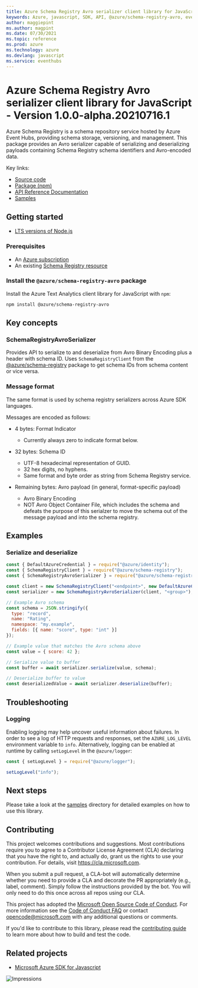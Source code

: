 ```yaml
---
title: Azure Schema Registry Avro serializer client library for JavaScript
keywords: Azure, javascript, SDK, API, @azure/schema-registry-avro, eventhubs
author: maggiepint
ms.author: magpint
ms.date: 07/30/2021
ms.topic: reference
ms.prod: azure
ms.technology: azure
ms.devlang: javascript
ms.service: eventhubs
---
```


# Azure Schema Registry Avro serializer client library for JavaScript - Version 1.0.0-alpha.20210716.1 


Azure Schema Registry is a schema repository service hosted by Azure Event Hubs,
providing schema storage, versioning, and management. This package provides an
Avro serializer capable of serializing and deserializing payloads containing
Schema Registry schema identifiers and Avro-encoded data.

Key links:
- [Source code](https://github.com/Azure/azure-sdk-for-js/tree/main/sdk/schemaregistry/schema-registry-avro)
- [Package (npm)](https://www.npmjs.com/package/@azure/schema-registry-avro)
- [API Reference Documentation](https://docs.microsoft.com/javascript/api/@azure/schema-registry-avro)
- [Samples](https://github.com/Azure/azure-sdk-for-js/tree/main/sdk/schemaregistry/schema-registry-avro/samples)

## Getting started

- [LTS versions of Node.js](https://nodejs.org/about/releases/)

### Prerequisites

- An [Azure subscription][azure_sub]
- An existing [Schema Registry resource](https://aka.ms/schemaregistry)

### Install the `@azure/schema-registry-avro` package

Install the Azure Text Analytics client library for JavaScript with `npm`:

```bash
npm install @azure/schema-registry-avro
```

## Key concepts

### SchemaRegistryAvroSerializer

Provides API to serialize to and deserialize from Avro Binary Encoding plus a
header with schema ID. Uses
`SchemaRegistryClient` from the [@azure/schema-registry](https://www.npmjs.com/package/@azure/schema-registry) package
to get schema IDs from schema content or vice versa.

### Message format

The same format is used by schema registry serializers across Azure SDK languages.

Messages are encoded as follows:

- 4 bytes: Format Indicator

  - Currently always zero to indicate format below.

- 32 bytes: Schema ID

  - UTF-8 hexadecimal representation of GUID.
  - 32 hex digits, no hyphens.
  - Same format and byte order as string from Schema Registry service.

- Remaining bytes: Avro payload (in general, format-specific payload)

  - Avro Binary Encoding
  - NOT Avro Object Container File, which includes the schema and defeats the
    purpose of this serialzer to move the schema out of the message payload and
    into the schema registry.

## Examples

### Serialize and deserialize

```javascript
const { DefaultAzureCredential } = require("@azure/identity");
const { SchemaRegistryClient } = require("@azure/schema-registry");
const { SchemaRegistryAvroSerializer } = require("@azure/schema-registry-avro");

const client = new SchemaRegistryClient("<endpoint>", new DefaultAzureCredential());
const serializer = new SchemaRegistryAvroSerializer(client, "<group>");

// Example Avro schema
const schema = JSON.stringify({
  type: "record",
  name: "Rating",
  namespace: "my.example",
  fields: [{ name: "score", type: "int" }]
});

// Example value that matches the Avro schema above
const value = { score: 42 };

// Serialize value to buffer
const buffer = await serializer.serialize(value, schema);

// Deserialize buffer to value
const deserializedValue = await serializer.deserialize(buffer);
```

## Troubleshooting

### Logging

Enabling logging may help uncover useful information about failures. In order to
see a log of HTTP requests and responses, set the `AZURE_LOG_LEVEL` environment
variable to `info`. Alternatively, logging can be enabled at runtime by calling
`setLogLevel` in the `@azure/logger`:

```javascript
const { setLogLevel } = require("@azure/logger");

setLogLevel("info");
```

## Next steps

Please take a look at the
[samples](https://github.com/Azure/azure-sdk-for-js/tree/main/sdk/schemaregistry/schema-registry-avro/samples)
directory for detailed examples on how to use this library.

## Contributing

This project welcomes contributions and suggestions. Most contributions require
you to agree to a Contributor License Agreement (CLA) declaring that you have
the right to, and actually do, grant us the rights to use your contribution. For
details, visit https://cla.microsoft.com.

When you submit a pull request, a CLA-bot will automatically determine whether
you need to provide a CLA and decorate the PR appropriately (e.g., label,
comment). Simply follow the instructions provided by the bot. You will only need
to do this once across all repos using our CLA.

This project has adopted the [Microsoft Open Source Code of
Conduct](https://opensource.microsoft.com/codeofconduct/). For more information
see the [Code of Conduct
FAQ](https://opensource.microsoft.com/codeofconduct/faq/) or contact
[opencode@microsoft.com](mailto:opencode@microsoft.com) with any additional
questions or comments.

If you'd like to contribute to this library, please read the [contributing
guide](https://github.com/Azure/azure-sdk-for-js/blob/main/CONTRIBUTING.md) to
learn more about how to build and test the code.

## Related projects

- [Microsoft Azure SDK for Javascript](https://github.com/Azure/azure-sdk-for-js)

![Impressions](https://azure-sdk-impressions.azurewebsites.net/api/impressions/azure-sdk-for-js%2Fsdk%2Fschemaregistry%2Fschema-registry-avro%2FREADME.png)

[azure_cli]: https://docs.microsoft.com/cli/azure
[azure_sub]: https://azure.microsoft.com/free/
[azure_portal]: https://portal.azure.com
[azure_identity]: https://github.com/Azure/azure-sdk-for-js/tree/main/sdk/identity/identity
[cognitive_auth]: https://docs.microsoft.com/azure/cognitive-services/authentication
[defaultazurecredential]: https://github.com/Azure/azure-sdk-for-js/tree/main/sdk/identity/identity#defaultazurecredential

